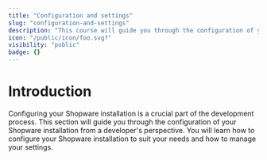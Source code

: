 ```yaml
---
title: "Configuration and settings"
slug: "configuration-and-settings"
description: "This course will guide you through the configuration of your Shopware installation from a developer's perspective."
icon: "/public/icon/foo.svg?"
visibility: "public"
badge: {}
---
```


# Introduction

Configuring your Shopware installation is a crucial part of the development process. This section will guide you through the configuration of your Shopware installation from a developer's perspective. You will learn how to configure your Shopware installation to suit your needs and how to manage your settings.